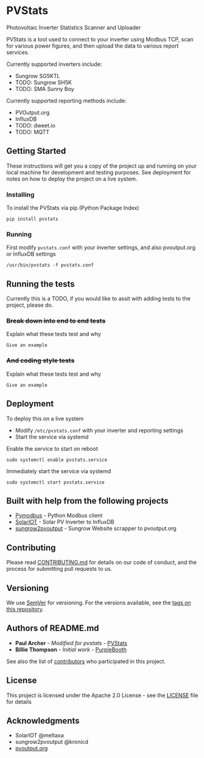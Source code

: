 # PVStats

Photovoltaic Inverter Statistics Scanner and Uploader

PVStats is a tool used to connect to your inverter using Modbus TCP,
scan for various power figures, and then upload the data to various report services.

Currently supported inverters include:
* Sungrow SG5KTL
* TODO: Sungrow SH5K
* TODO: SMA Sunny Boy

Currently supported reporting methods include:
* PVOutput.org
* InfluxDB
* TODO: dweet.io
* TODO: MQTT

## Getting Started

These instructions will get you a copy of the project up and running on your local machine for development and testing purposes. See deployment for notes on how to deploy the project on a live system.

### Installing

To install the PVStats via pip (Python Package Index)

```
pip install pvstats
```

### Running

First modify `pvstats.conf` with your inverter settings, and also pvoutput.org or InfluxDB settings

```
/usr/bin/pvstats -f pvstats.conf
```

## Running the tests

Currently this is a TODO, if you would like to assit with adding tests to the project, please do.

### ~~Break down into end to end tests~~

Explain what these tests test and why

```
Give an example
```

### ~~And coding style tests~~

Explain what these tests test and why

```
Give an example
```

## Deployment

To deploy this on a live system
* Modify `/etc/pvstats.conf` with your inverter and reporting settings
* Start the service via systemd

Enable the service to start on reboot
```
sudo systemctl enable pvstats.service
```

Immediately  start the service via systemd
```
sudo systemctl start pvstats.service
```

## Built with help from the following projects

* [Pymodbus](https://github.com/riptideio/pymodbus/) - Python Modbus client
* [SolarIOT](https://github.com/meltaxa/solariot/) - Solar PV Inverter to InfluxDB
* [sungrow2pvoutput](https://github.com/kronicd/sungrow2pvoutput) - Sungrow Website scrapper to pvoutput.org

## Contributing

Please read [CONTRIBUTING.md](https://github.com/ptarcher/pvstats/CONTRIBUTING.md) for details on our code of conduct, and the process for submitting pull requests to us.

## Versioning

We use [SemVer](http://semver.org/) for versioning. For the versions available, see the [tags on this repository](https://github.com/ptarcher/pvstats).

## Authors of README.md

* **Paul Archer** - *Modified for pvstats* - [PVStats](https://github.com/ptarcher/pvstats)
* **Billie Thompson** - *Initial work* - [PurpleBooth](https://github.com/PurpleBooth)

See also the list of [contributors](https://github.com/ptarcher/pvstats/contributors) who participated in this project.

## License

This project is licensed under the Apache 2.0 License - see the [LICENSE](LICENSE) file for details

## Acknowledgments

* SolarIOT @meltaxa
* sungrow2pvoutput @kronicd
* [pvoutput.org](https://pvoutput.org)
